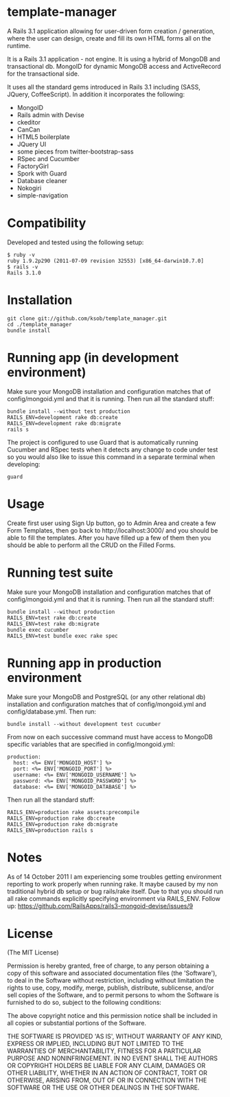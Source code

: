 template-manager
================

A Rails 3.1 application allowing for user-driven form creation / generation, where the user can design, create and fill its own HTML forms all on the runtime. 

It is a Rails 3.1 application - not engine. It is using a hybrid of MongoDB and transactional db. MongoID for dynamic MongoDB access and ActiveRecord for the transactional side.

It uses all the standard gems introduced in Rails 3.1 including (SASS, JQuery, CoffeeScript).
In addition it incorporates the following:

* MongoID
* Rails admin with Devise 
* ckeditor
* CanCan
* HTML5 boilerplate 
* JQuery UI 
* some pieces from twitter-bootstrap-sass
* RSpec and Cucumber
* FactoryGirl
* Spork with Guard
* Database cleaner
* Nokogiri
* simple-navigation


Compatibility
=============

Developed and tested using the following setup:

	$ ruby -v
	ruby 1.9.2p290 (2011-07-09 revision 32553) [x86_64-darwin10.7.0]
	$ rails -v
	Rails 3.1.0
	
Installation
============

	git clone git://github.com/ksob/template_manager.git
	cd ./template_manager
	bundle install
		
Running app (in development environment)
======================================

Make sure your MongoDB installation and configuration matches that of config/mongoid.yml and that it is running.
Then run all the standard stuff:
	
	bundle install --without test production
	RAILS_ENV=development rake db:create
	RAILS_ENV=development rake db:migrate
	rails s
	
The project is configured to use Guard that is automatically running Cucumber and RSpec tests when it detects any change to code under test so you would also like to issue this command in a separate terminal when developing:
 	
	guard
	
Usage
=====

Create first user using Sign Up button, go to Admin Area and create a few Form Templates, then go back to http://localhost:3000/ and you should be able to fill the templates. After you have filled up a few of them then you should be able to perform all the CRUD on the Filled Forms.
	
Running test suite
==================

Make sure your MongoDB installation and configuration matches that of config/mongoid.yml and that it is running.
Then run all the standard stuff:

    bundle install --without production
	RAILS_ENV=test rake db:create
	RAILS_ENV=test rake db:migrate
	bundle exec cucumber
	RAILS_ENV=test bundle exec rake spec
		
Running app in production environment
=====================================

Make sure your MongoDB and PostgreSQL (or any other relational db) installation and configuration matches that of config/mongoid.yml and config/database.yml.
Then run:

	bundle install --without development test cucumber
	
From now on each successive command must have access to MongoDB specific variables that are specified in config/mongoid.yml: 	

	production:
	  host: <%= ENV['MONGOID_HOST'] %>
	  port: <%= ENV['MONGOID_PORT'] %>
	  username: <%= ENV['MONGOID_USERNAME'] %>
	  password: <%= ENV['MONGOID_PASSWORD'] %>
	  database: <%= ENV['MONGOID_DATABASE'] %>

Then run all the standard stuff:

	RAILS_ENV=production rake assets:precompile
	RAILS_ENV=production rake db:create
	RAILS_ENV=production rake db:migrate
	RAILS_ENV=production rails s

Notes
=====
	
As of 14 October 2011 I am experiencing some troubles getting environment reporting to work properly when running rake.
It maybe caused by my non traditional hybrid db setup or bug rails/rake itself. 
Due to that you should run all rake commands explicitly specifying environment via RAILS_ENV. 
Follow up: https://github.com/RailsApps/rails3-mongoid-devise/issues/9
	
License
=======

(The MIT License)

Permission is hereby granted, free of charge, to any person obtaining
a copy of this software and associated documentation files (the
'Software'), to deal in the Software without restriction, including
without limitation the rights to use, copy, modify, merge, publish,
distribute, sublicense, and/or sell copies of the Software, and to
permit persons to whom the Software is furnished to do so, subject to
the following conditions:

The above copyright notice and this permission notice shall be
included in all copies or substantial portions of the Software.

THE SOFTWARE IS PROVIDED 'AS IS', WITHOUT WARRANTY OF ANY KIND,
EXPRESS OR IMPLIED, INCLUDING BUT NOT LIMITED TO THE WARRANTIES OF
MERCHANTABILITY, FITNESS FOR A PARTICULAR PURPOSE AND NONINFRINGEMENT.
IN NO EVENT SHALL THE AUTHORS OR COPYRIGHT HOLDERS BE LIABLE FOR ANY
CLAIM, DAMAGES OR OTHER LIABILITY, WHETHER IN AN ACTION OF CONTRACT,
TORT OR OTHERWISE, ARISING FROM, OUT OF OR IN CONNECTION WITH THE
SOFTWARE OR THE USE OR OTHER DEALINGS IN THE SOFTWARE.